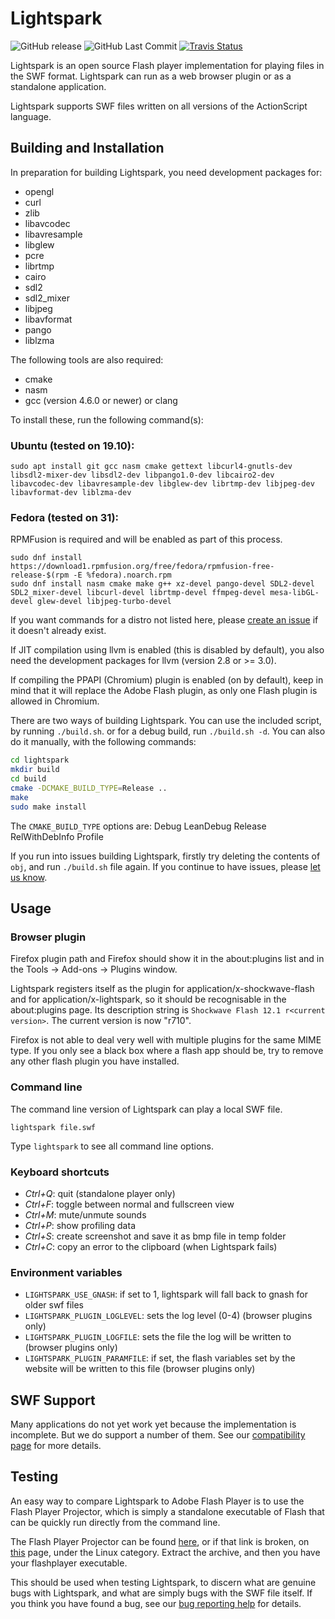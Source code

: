 Lightspark
==========

![GitHub release](https://img.shields.io/github/release/lightspark/lightspark.svg)
![GitHub Last Commit](https://img.shields.io/github/last-commit/lightspark/lightspark.svg)
[![Travis Status](https://img.shields.io/travis/com/lightspark/lightspark/master.svg?label=master%20branch)](https://travis-ci.com/lightspark/lightspark)

Lightspark is an open source Flash player implementation for playing files in the SWF format. Lightspark can run as a web browser plugin or as a standalone application.

Lightspark supports SWF files written on all versions of the ActionScript language.

Building and Installation
-------------------------

In preparation for building Lightspark, you need development packages for:
* opengl
* curl
* zlib
* libavcodec
* libavresample
* libglew
* pcre
* librtmp
* cairo
* sdl2
* sdl2_mixer
* libjpeg
* libavformat
* pango
* liblzma

The following tools are also required:
* cmake
* nasm
* gcc (version 4.6.0 or newer) or clang

To install these, run the following command(s):
### Ubuntu (tested on 19.10):
```
sudo apt install git gcc nasm cmake gettext libcurl4-gnutls-dev libsdl2-mixer-dev libsdl2-dev libpango1.0-dev libcairo2-dev libavcodec-dev libavresample-dev libglew-dev librtmp-dev libjpeg-dev libavformat-dev liblzma-dev
```

### Fedora (tested on 31):
RPMFusion is required and will be enabled as part of this process.

```
sudo dnf install https://download1.rpmfusion.org/free/fedora/rpmfusion-free-release-$(rpm -E %fedora).noarch.rpm
sudo dnf install nasm cmake make g++ xz-devel pango-devel SDL2-devel SDL2_mixer-devel libcurl-devel librtmp-devel ffmpeg-devel mesa-libGL-devel glew-devel libjpeg-turbo-devel
```
If you want commands for a distro not listed here, please [create an issue](https://github.com/lightspark/lightspark/issues) if it doesn't already exist.

If JIT compilation using llvm is enabled (this is disabled by default), you also need the development packages for llvm (version 2.8 or >= 3.0).

If compiling the PPAPI (Chromium) plugin is enabled (on by default), keep in mind that it will replace the Adobe Flash plugin, as only one Flash plugin is allowed in Chromium.

There are two ways of building Lightspark. You can use the included script, by running `./build.sh`. or for a debug build, run `./build.sh -d`. You can also do it manually, with the following commands:

```bash
cd lightspark
mkdir build
cd build
cmake -DCMAKE_BUILD_TYPE=Release ..
make
sudo make install
```

The ``CMAKE_BUILD_TYPE`` options are: Debug LeanDebug Release RelWithDebInfo Profile

If you run into issues building Lightspark, firstly try deleting the contents of `obj`, and run `./build.sh` file again. If you continue to have issues, please [let us know](https://github.com/lightspark/lightspark/issues).

Usage
---------

### Browser plugin

Firefox plugin path and Firefox should show it in the about:plugins list and in the Tools -> Add-ons -> Plugins window.

Lightspark registers itself as the plugin for application/x-shockwave-flash and for application/x-lightspark, so it should be recognisable in the about:plugins page. Its description string is ``Shockwave Flash 12.1 r<current version>``. The current version is now "r710".

Firefox is not able to deal very well with multiple plugins for the same MIME type. If you only see a black box where a flash app should be, try to remove any other flash plugin you have installed.

### Command line

The command line version of Lightspark can play a local SWF file.

``lightspark file.swf``

Type `lightspark` to see all command line options.

### Keyboard shortcuts

* _Ctrl+Q_: quit (standalone player only)
* _Ctrl+F_: toggle between normal and fullscreen view
* _Ctrl+M_: mute/unmute sounds
* _Ctrl+P_: show profiling data
* _Ctrl+S_: create screenshot and save it as bmp file in temp folder
* _Ctrl+C_: copy an error to the clipboard (when Lightspark fails)

### Environment variables

* ``LIGHTSPARK_USE_GNASH``: if set to 1, lightspark will fall back to gnash for older swf files
* ``LIGHTSPARK_PLUGIN_LOGLEVEL``: sets the log level (0-4) (browser plugins only)
* ``LIGHTSPARK_PLUGIN_LOGFILE``: sets the file the log will be written to (browser plugins only)
* ``LIGHTSPARK_PLUGIN_PARAMFILE``: if set, the flash variables set by the website will be written to this file (browser plugins only)

SWF Support
-----------

Many applications do not yet work yet because the implementation is
incomplete. But we do support a number of them. See our [compatibility page]
for more details.

[compatibility page]: https://github.com/lightspark/lightspark/wiki/Status-of-Lightspark-support

Testing
-----------

An easy way to compare Lightspark to Adobe Flash Player is to use the Flash Player Projector, which is simply a standalone executable of Flash that can be quickly run directly from the command line.

The Flash Player Projector can be found [here](https://fpdownload.macromedia.com/pub/flashplayer/updaters/32/flash_player_sa_linux.x86_64.tar.gz), or if that link is broken, on [this](https://www.adobe.com/support/flashplayer/debug_downloads.html) page, under the Linux category. Extract the archive, and then you have your flashplayer executable.

This should be used when testing Lightspark, to discern what are genuine bugs with Lightspark, and what are simply bugs with the SWF file itself. If you think you have found a bug, see our [bug reporting help](https://github.com/lightspark/lightspark/wiki/Reporting-Bugs) for details.
